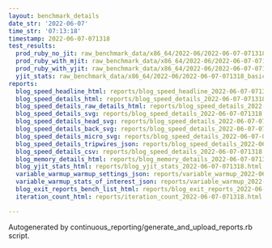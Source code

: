 ```yaml
---
layout: benchmark_details
date_str: '2022-06-07'
time_str: '07:13:18'
timestamp: 2022-06-07-071318
test_results:
  prod_ruby_no_jit: raw_benchmark_data/x86_64/2022-06/2022-06-07-071318_basic_benchmark_prod_ruby_no_jit.json
  prod_ruby_with_mjit: raw_benchmark_data/x86_64/2022-06/2022-06-07-071318_basic_benchmark_prod_ruby_with_mjit.json
  prod_ruby_with_yjit: raw_benchmark_data/x86_64/2022-06/2022-06-07-071318_basic_benchmark_prod_ruby_with_yjit.json
  yjit_stats: raw_benchmark_data/x86_64/2022-06/2022-06-07-071318_basic_benchmark_yjit_stats.json
reports:
  blog_speed_headline_html: reports/blog_speed_headline_2022-06-07-071318.html
  blog_speed_details_html: reports/blog_speed_details_2022-06-07-071318.html
  blog_speed_details_raw_details_html: reports/blog_speed_details_2022-06-07-071318.raw_details.html
  blog_speed_details_svg: reports/blog_speed_details_2022-06-07-071318.svg
  blog_speed_details_head_svg: reports/blog_speed_details_2022-06-07-071318.head.svg
  blog_speed_details_back_svg: reports/blog_speed_details_2022-06-07-071318.back.svg
  blog_speed_details_micro_svg: reports/blog_speed_details_2022-06-07-071318.micro.svg
  blog_speed_details_tripwires_json: reports/blog_speed_details_2022-06-07-071318.tripwires.json
  blog_speed_details_csv: reports/blog_speed_details_2022-06-07-071318.csv
  blog_memory_details_html: reports/blog_memory_details_2022-06-07-071318.html
  blog_yjit_stats_html: reports/blog_yjit_stats_2022-06-07-071318.html
  variable_warmup_warmup_settings_json: reports/variable_warmup_2022-06-07-071318.warmup_settings.json
  variable_warmup_stats_of_interest_json: reports/variable_warmup_2022-06-07-071318.stats_of_interest.json
  blog_exit_reports_bench_list_html: reports/blog_exit_reports_2022-06-07-071318.bench_list.html
  iteration_count_html: reports/iteration_count_2022-06-07-071318.html

---
```

Autogenerated by continuous_reporting/generate_and_upload_reports.rb script.
